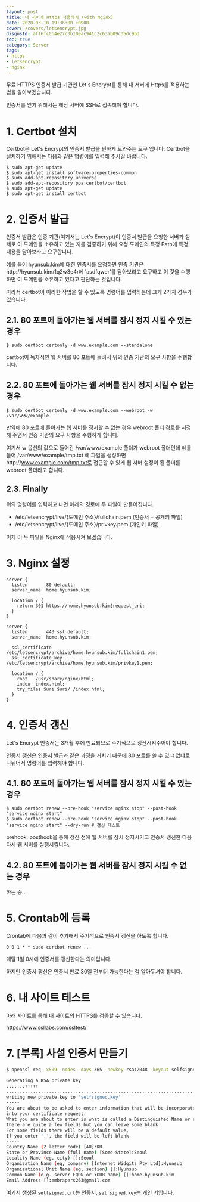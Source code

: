 ```yaml
---
layout: post
title: 내 서버에 Https 적용하기 (with Nginx)
date: 2020-03-10 19:36:00 +0900
cover: /covers/letsencrypt.jpg
disqusId: af16fc0b4e27c3b10eac941c2c63ab09c35dc9bd
toc: true
category: Server
tags:
- https
- letsencrypt
- nginx
---
```


무료 HTTPS 인증서 발급 기관인 Let's Encrypt를 통해 내 서버에 Https를 적용하는 법을 알아보겠습니다.

<!-- more -->

인증서를 얻기 위해서는 해당 서버에 SSH로 접속해야 합니다.

# 1. Certbot 설치

Certbot은 Let's Encrypt의 인증서 발급을 편하게 도와주는 도구 입니다.
Certbot을 설치하기 위해서는 다음과 같은 명령어를 입력해 주시길 바랍니다.

```shell
$ sudo apt-get update
$ sudo apt-get install software-properties-common
$ sudo add-apt-repository universe
$ sudo add-apt-repository ppa:certbot/certbot
$ sudo apt-get update
$ sudo apt-get install certbot
```

# 2. 인증서 발급

인증서 발급은 인증 기관(여기서는 Let's Encrypt)이 인증서 발급을 요청한 서버가 실제로 이 도메인을 소유하고 있는 지를 검증하기 위해
요청 도메인의 특정 Path에 특정 내용을 담아보라고 요구합니다.

예를 들어 hyunsub.kim에 대한 인증서를 요청하면 인증 기관은 http\://hyunsub.kim/1q2w3e4r에 'asdfqwer'를 담아보라고 요구하고 이 것을 수행하면 이 도메인을 소유하고 있다고 판단하는 것입니다.

따라서 certbot이 이러한 작업을 할 수 있도록 명령어를 입력하는데 크게 2가지 경우가 있습니다.

## 2.1. 80 포트에 돌아가는 웹 서버를 잠시 정지 시킬 수 있는 경우

```shell
$ sudo certbot certonly -d www.example.com --standalone
```

certbot이 독자적인 웹 서버를 80 포트에 돌려서 위의 인증 기관의 요구 사항을 수행합니다.

## 2.2. 80 포트에 돌아가는 웹 서버를 잠시 정지 시킬 수 없는 경우

```shell
$ sudo certbot certonly -d www.example.com --webroot -w /var/www/example
```

만약에 80 포트에 돌아가는 웹 서버를 정지할 수 없는 경우 webroot 폴더 경로를 지정해 주면서 인증 기관의 요구 사항을 수행하게 합니다.

여기서 w 옵션의 값으로 들어간 /var/www/example 폴더가 webroot 폴더인데 예를 들어 /var/www/example/tmp.txt 에 파일을 생성하면
http\://www.example.com/tmp.txt로 접근할 수 있게 웹 서버 설정이 된 폴더를 webroot 폴더라고 합니다.

## 2.3. Finally

위의 명령어를 입력하고 나면 아래의 경로에 두 파일이 만들어집니다.

- /etc/letsencrypt/live/{도메인 주소}/fullchain.pem (인증서 + 공개키 파일)
- /etc/letsencrypt/live/{도메인 주소}/privkey.pem (개인키 파일)

이제 이 두 파일을 Nginx에 적용시켜 보겠습니다.

# 3. Nginx 설정

```nginx
server {
  listen       80 default;
  server_name  home.hyunsub.kim;

  location / {
    return 301 https://home.hyunsub.kim$request_uri;
  }
}

server {
  listen       443 ssl default;
  server_name  home.hyunsub.kim;

  ssl_certificate      /etc/letsencrypt/archive/home.hyunsub.kim/fullchain1.pem;
  ssl_certificate_key  /etc/letsencrypt/archive/home.hyunsub.kim/privkey1.pem;

  location / {
    root   /usr/share/nginx/html;
    index  index.html;
    try_files $uri $uri/ /index.html;
  }
}
```

# 4. 인증서 갱신

Let's Encrypt 인증서는 3개월 후에 만료되므로 주기적으로 갱신시켜주어야 합니다.

인증서 갱신은 인증서 발급과 같은 과정을 거치기 때문에 80 포트를 쓸 수 있냐 없냐로 나뉘어서 명령어를 입력해야 합니다.

## 4.1. 80 포트에 돌아가는 웹 서버를 잠시 정지 시킬 수 있는 경우

```shell
$ sudo certbot renew --pre-hook "service nginx stop" --post-hook "service nginx start"
$ sudo certbot renew --pre-hook "service nginx stop" --post-hook "service nginx start" --dry-run # 갱신 테스트
```

prehook, posthook을 통해 갱신 전에 웹 서버를 잠시 정지시키고 인증서 갱신한 다음 다시 웹 서버를 실행시킵니다.

## 4.2. 80 포트에 돌아가는 웹 서버를 잠시 정지 시킬 수 없는 경우

하는 중...

# 5. Crontab에 등록

Crontab에 다음과 같이 추가해서 주기적으로 인증서 갱신을 하도록 합니다.

```crontab
0 0 1 * * sudo certbot renew ...
```

매달 1일 0시에 인증서를 갱신한다는 의미입니다.

하지만 인증서 갱신은 인증서 만료 30일 전부터 가능한다는 점 알아두셔야 합니다.

# 6. 내 사이트 테스트

아래 사이트를 통해 내 사이트의 HTTPS를 검증할 수 있습니다.

<https://www.ssllabs.com/ssltest/>

# 7. [부록] 사설 인증서 만들기

```bash
$ openssl req -x509 -nodes -days 365 -newkey rsa:2048 -keyout selfsigned.key -out selfsigned.crt

Generating a RSA private key
.......+++++
.....................................................................................................+++++
writing new private key to 'selfsigned.key'
-----
You are about to be asked to enter information that will be incorporated
into your certificate request.
What you are about to enter is what is called a Distinguished Name or a DN.
There are quite a few fields but you can leave some blank
For some fields there will be a default value,
If you enter '.', the field will be left blank.
-----
Country Name (2 letter code) [AU]:KR
State or Province Name (full name) [Some-State]:Seoul
Locality Name (eg, city) []:Seoul
Organization Name (eg, company) [Internet Widgits Pty Ltd]:Hyunsub
Organizational Unit Name (eg, section) []:Hyunsub
Common Name (e.g. server FQDN or YOUR name) []:home.hyunsub.kim
Email Address []:embrapers263@gmail.com
```

여기서 생성된 `selfsigned.crt`는 인증서, `selfsigned.key`는 개인 키입니다.